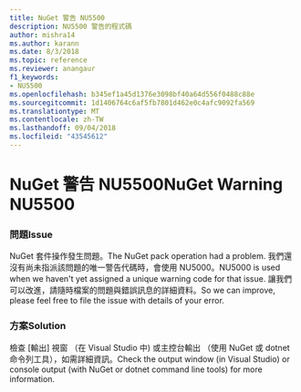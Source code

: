 ```yaml
---
title: NuGet 警告 NU5500
description: NU5500 警告的程式碼
author: mishra14
ms.author: karann
ms.date: 8/3/2018
ms.topic: reference
ms.reviewer: anangaur
f1_keywords:
- NU5500
ms.openlocfilehash: b345ef1a45d1376e3098bf40a64d556f0488c88e
ms.sourcegitcommit: 1d1406764c6af5fb7801d462e0c4afc9092fa569
ms.translationtype: MT
ms.contentlocale: zh-TW
ms.lasthandoff: 09/04/2018
ms.locfileid: "43545612"
---
```

# <a name="nuget-warning-nu5500"></a><span data-ttu-id="6c46a-103">NuGet 警告 NU5500</span><span class="sxs-lookup"><span data-stu-id="6c46a-103">NuGet Warning NU5500</span></span>

### <a name="issue"></a><span data-ttu-id="6c46a-104">問題</span><span class="sxs-lookup"><span data-stu-id="6c46a-104">Issue</span></span>

<span data-ttu-id="6c46a-105">NuGet 套件操作發生問題。</span><span class="sxs-lookup"><span data-stu-id="6c46a-105">The NuGet pack operation had a problem.</span></span> <span data-ttu-id="6c46a-106">我們還沒有尚未指派該問題的唯一警告代碼時，會使用 NU5000。</span><span class="sxs-lookup"><span data-stu-id="6c46a-106">NU5000 is used when we haven't yet assigned a unique warning code for that issue.</span></span> <span data-ttu-id="6c46a-107">讓我們可以改進，請隨時檔案的問題與錯誤訊息的詳細資料。</span><span class="sxs-lookup"><span data-stu-id="6c46a-107">So we can improve, please feel free to file the issue with details of your error.</span></span>


### <a name="solution"></a><span data-ttu-id="6c46a-108">方案</span><span class="sxs-lookup"><span data-stu-id="6c46a-108">Solution</span></span>

<span data-ttu-id="6c46a-109">檢查 [輸出] 視窗 （在 Visual Studio 中) 或主控台輸出 （使用 NuGet 或 dotnet 命令列工具），如需詳細資訊。</span><span class="sxs-lookup"><span data-stu-id="6c46a-109">Check the output window (in Visual Studio) or console output (with NuGet or dotnet command line tools) for more information.</span></span>



